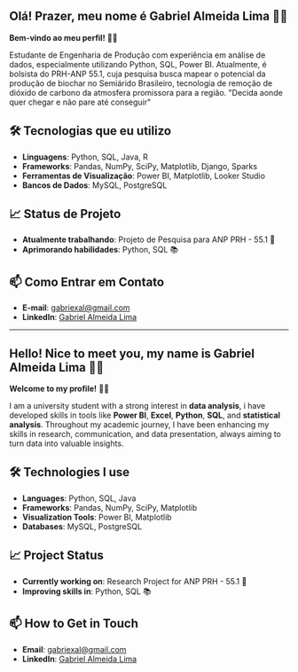 ## Olá! Prazer, meu nome é Gabriel Almeida Lima 🤝🏻

**Bem-vindo ao meu perfil!**  👋🏻

Estudante de Engenharia de Produção com experiência em análise de dados, especialmente utilizando Python, SQL, Power BI. Atualmente, é bolsista do PRH-ANP 55.1, cuja pesquisa busca mapear o potencial da produção de biochar no Semiárido Brasileiro, tecnologia de remoção de dióxido de carbono da atmosfera promissora para a região.
"Decida aonde quer chegar e não pare até conseguir"


## 🛠️ Tecnologias que eu utilizo

- **Linguagens**: Python, SQL, Java, R
- **Frameworks**: Pandas, NumPy, SciPy, Matplotlib, Django, Sparks
- **Ferramentas de Visualização**: Power BI, Matplotlib, Looker Studio
- **Bancos de Dados**: MySQL, PostgreSQL

## 📈 Status de Projeto

- **Atualmente trabalhando**: Projeto de Pesquisa para ANP PRH - 55.1 🚧  
- **Aprimorando habilidades**: Python, SQL 📚

## 📫 Como Entrar em Contato

- **E-mail**: [gabriexal@gmail.com](mailto:gabriexal@gmail.com)
- **LinkedIn**: [Gabriel Almeida Lima](https://www.linkedin.com/in/gabriel-almeida-lima-a4a655236/)

---

## Hello! Nice to meet you, my name is Gabriel Almeida Lima 🤝🏻

**Welcome to my profile!**  👋🏻

I am a university student with a strong interest in **data analysis**, i have developed skills in tools like **Power BI**, **Excel**, **Python**, **SQL**, and **statistical analysis**. Throughout my academic journey, I have been enhancing my skills in research, communication, and data presentation, always aiming to turn data into valuable insights.

## 🛠️ Technologies I use

- **Languages**: Python, SQL, Java
- **Frameworks**: Pandas, NumPy, SciPy, Matplotlib
- **Visualization Tools**: Power BI, Matplotlib
- **Databases**: MySQL, PostgreSQL

## 📈 Project Status

- **Currently working on**: Research Project for ANP PRH - 55.1 🚧  
- **Improving skills in**: Python, SQL 📚

## 📫 How to Get in Touch

- **Email**: [gabriexal@gmail.com](mailto:gabriexal@gmail.com)
- **LinkedIn**: [Gabriel Almeida Lima](https://www.linkedin.com/in/gabriel-almeida-lima-a4a655236/)
